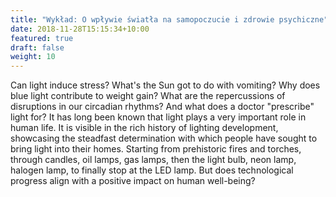 ```yaml
---
title: "Wykład: O wpływie światła na samopoczucie i zdrowie psychiczne"
date: 2018-11-28T15:15:34+10:00
featured: true
draft: false
weight: 10
---
```

Can light induce stress? What's the Sun got to do with vomiting? Why does blue light contribute to weight gain? What are the repercussions of disruptions in our circadian rhythms? And what does a doctor "prescribe" light for?
It has long been known that light plays a very important role in human life. It is visible in the rich history of lighting development, showcasing the steadfast determination with which people have sought to bring light into their homes.
Starting from prehistoric fires and torches, through candles, oil lamps, gas lamps, then the light bulb, neon lamp, halogen lamp, to finally stop at the LED lamp. But does technological progress align with a positive impact on human well-being?